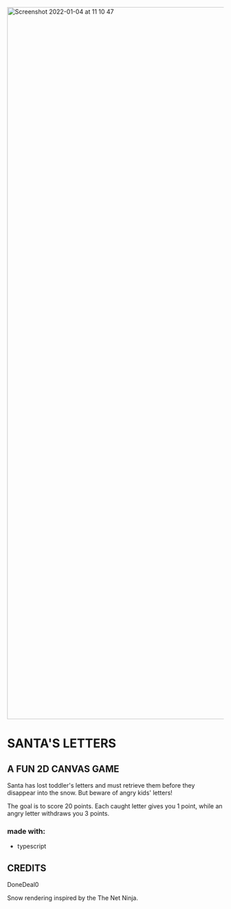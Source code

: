 <img width="1652" alt="Screenshot 2022-01-04 at 11 10 47" src="https://user-images.githubusercontent.com/43271780/148043519-1e04cc61-6678-4d4b-9f31-e3ad73a651d2.png">

# SANTA'S LETTERS

## A FUN 2D CANVAS GAME

Santa has lost toddler's letters and must retrieve them before they disappear into the snow. But beware of angry kids' letters!

The goal is to score 20 points. Each caught letter gives you 1 point, while an angry letter withdraws you 3 points.

### made with:

- typescript

## CREDITS

DoneDeal0

Snow rendering inspired by the The Net Ninja.
